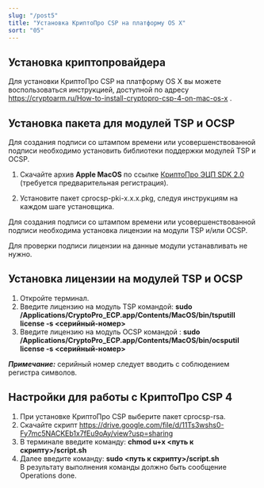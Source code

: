```yaml
---
slug: "/post5"
title: "Установка КриптоПро CSP на платформу OS X"
sort: "05"
---
```


## Установка криптопровайдера

Для установки КриптоПро CSP на платформу OS X вы можете воспользоваться инструкцией, доступной по адресу <https://cryptoarm.ru/How-to-install-cryptopro-csp-4-on-mac-os-x> .

## Установка пакета для модулей TSP и OCSP

Для создания подписи со штампом времени или усовершенствованной подписи необходимо установить библиотеки поддержки модулей TSP и OCSP.

1. Скачайте архив **Apple MacOS** по ссылке [КриптоПро ЭЦП SDK 2.0](https://www.cryptopro.ru/products/cades/downloads) (требуется предварительная регистрация).

2. Установите пакет cprocsp-pki-x.x.x.pkg, следуя инструкциям на каждом шаге установщика.

Для создания подписи со штампом времени или усовершенствованной подписи необходима установка лицензии на модули TSP и/или OCSP. 

Для проверки подписи лицензии на данные модули устанавливать не нужно.

## Установка лицензии на модулей TSP и OCSP

1. Откройте терминал.
2. Введите лицензию на модуль TSP командой:
**sudo /Applications/CryptoPro_ECP.app/Contents/MacOS/bin/tsputill license -s \<серийный-номер\>** 
3. Введите лицензию на модуль OCSP командой :
**sudo /Applications/CryptoPro_ECP.app/Contents/MacOS/bin/ocsputil license -s \<серийный-номер\>**

***Примечание:*** серийный номер следует вводить с соблюдением регистра символов.

## Настройки для работы с КриптоПро CSP 4

1. При установке КриптоПро CSP выберите пакет cprocsp-rsa.
2. Скачайте скрипт https://drive.google.com/file/d/11Ts3wshs0-Fy7mc5NACKEb1x7fEu9oAy/view?usp=sharing
3. В терминале введите команду:
   **chmod u+x \<путь к скрипту\>/script.sh**
4. Далее введите команду:
   **sudo \<путь к скрипту\>/script.sh**  
	В результату выполнения команды должно быть сообщение Operations done.